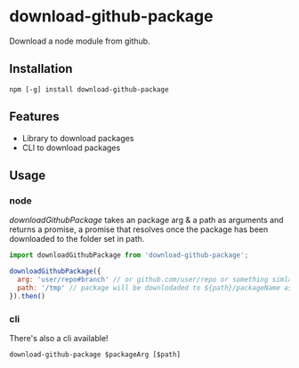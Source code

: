 # download-github-package

Download a node module from github.

## Installation

```shell
npm [-g] install download-github-package
```

## Features

* Library to download packages
* CLI to download packages

## Usage

### node

*downloadGithubPackage* takes an package arg & a path as arguments and returns a promise, a promise that resolves once the package has been downloaded to the folder set in path.

```js
import downloadGithubPackage from 'download-github-package';

downloadGithubPackage({
  arg: 'user/repo#branch' // or github.com/user/repo or something simlar
  path: '/tmp' // package will be downlodaded to ${path}/packageName as defiend in the package.json in the github repo
}).then()
```

### cli

There's also a cli available!

```shell
download-github-package $packageArg [$path]
```
